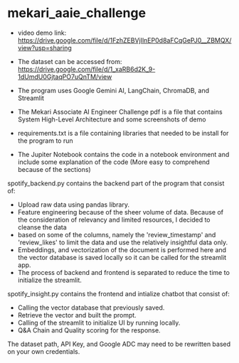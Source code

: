 # mekari_aaie_challenge

- video demo link: https://drive.google.com/file/d/1FzhZEBVjIlnEP0d8aFCqGePJ0__ZBMQX/view?usp=sharing
- The dataset can be accessed from: https://drive.google.com/file/d/1_xaRB6d2K_9-1dUmdU0GjtaqPO7uQnTM/view

- The program uses Google Gemini AI, LangChain, ChromaDB, and Streamlit

- The Mekari Associate AI Engineer Challenge pdf is a file that contains System High-Level Architecture and some screenshots of demo
- requirements.txt is a file containing libraries that needed to be install for the program to run
- The Jupiter Notebook contains the code in a notebook environment and include some explanation of the code (More easy to comprehend because of the sections)

spotify_backend.py contains the backend part of the program that consist of:
-   Upload raw data using pandas library.
-   Feature engineering because of the sheer volume of data. Because of the consideration of relevancy and limited resources, I decided to cleanse the data
-   based on some of the columns, namely the 'review_timestamp' and 'review_likes' to limit the data and use the relatively insightful data only.
-   Embeddings, and vectorization of the document is performed here and the vector database is saved locally so it can be called for the streamlit app.
-   The process of backend and frontend is separated to reduce the time to initialize the streamlit.

spotify_insight.py contains the frontend and intialize chatbot that consist of:
-   Calling the vector database that previously saved.
-   Retrieve the vector and built the prompt.
-   Calling of the streamlit to initialize UI by running locally.
-   Q&A Chain and Quality scoring for the response.

  The dataset path, API Key, and Google ADC may need to be rewritten based on your own credentials.
